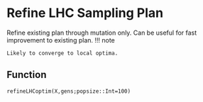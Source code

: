 # Refine LHC Sampling Plan

Refine existing plan through mutation only. Can be useful for fast improvement to
existing plan.
!!! note

    Likely to converge to local optima.

## Function
```@docs
refineLHCoptim(X,gens;popsize::Int=100)
```
